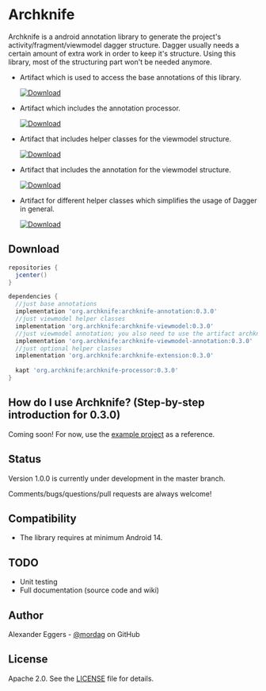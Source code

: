 Archknife
=====

Archknife is a android annotation library to generate the project's activity/fragment/viewmodel dagger structure. Dagger usually needs a certain amount of extra work in order to keep it's structure. Using this library, most of the structuring part won't be needed anymore.

* Artifact which is used to access the base annotations of this library.

  [![Download](https://api.bintray.com/packages/mordag/android/archknife-annotation/images/download.svg) ](https://bintray.com/mordag/android/archknife-annotation/_latestVersion)

* Artifact which includes the annotation processor.

  [![Download](https://api.bintray.com/packages/mordag/android/archknife-processor/images/download.svg) ](https://bintray.com/mordag/android/archknife-processor/_latestVersion) 

* Artifact that includes helper classes for the viewmodel structure.

  [![Download](https://api.bintray.com/packages/mordag/android/archknife-viewmodel/images/download.svg) ](https://bintray.com/mordag/android/archknife-viewmodel/_latestVersion)
  
* Artifact that includes the annotation for the viewmodel structure.

  [![Download](https://api.bintray.com/packages/mordag/android/archknife-viewmodel-annotation/images/download.svg) ](https://bintray.com/mordag/android/archknife-viewmodel-annotation/_latestVersion)

* Artifact for different helper classes which simplifies the usage of Dagger in general.

  [![Download](https://api.bintray.com/packages/mordag/android/archknife-extension/images/download.svg) ](https://bintray.com/mordag/android/archknife-extension/_latestVersion)

Download
--------
```gradle
repositories {
  jcenter()
}

dependencies {
  //just base annotations
  implementation 'org.archknife:archknife-annotation:0.3.0'
  //just viewmodel helper classes
  implementation 'org.archknife:archknife-viewmodel:0.3.0'
  //just viewmodel annotation; you also need to use the artifact archknife-viewmodel if you want to use this dependency!
  implementation 'org.archknife:archknife-viewmodel-annotation:0.3.0'
  //just optional helper classes
  implementation 'org.archknife:archknife-extension:0.3.0'
  
  kapt 'org.archknife:archknife-processor:0.3.0'
}
```

How do I use Archknife? (Step-by-step introduction for 0.3.0)
-------------------
Coming soon! For now, use the [example project][3] as a reference.

Status
------
Version 1.0.0 is currently under development in the master branch.

Comments/bugs/questions/pull requests are always welcome!

Compatibility
-------------

 * The library requires at minimum Android 14.
 
TODO
-------------
* Unit testing
* Full documentation (source code and wiki)

Author
------
Alexander Eggers - [@mordag][2] on GitHub

License
-------
Apache 2.0. See the [LICENSE][1] file for details.


[1]: https://github.com/Mordag/archknife/blob/master/LICENSE
[2]: https://github.com/Mordag
[3]: https://github.com/Mordag/archknife/tree/master/examples
